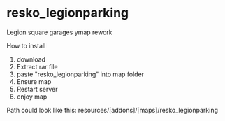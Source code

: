 # resko_legionparking
Legion square garages ymap rework

<bold>How to install</bold>
1. download
2. Extract rar file
3. paste "resko_legionparking" into map folder
4. Ensure map
5. Restart server
6. enjoy map


Path could look like this: 
 resources/[addons]/[maps]/resko_legionparking
